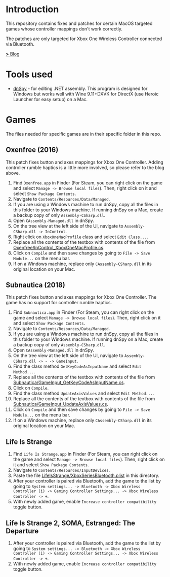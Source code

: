 # Introduction
This repository contains fixes and patches for certain MacOS targeted games whose controller mappings don't work correctly.

The patches are only targeted for Xbox One Wireless Controller connected via Bluetooth.

[**>** Blog](https://sanje2v.wordpress.com/2024/06/25/patching-oxenfree-to-fix-xbox-one-bluetooth-controller-key-mappings-haptics-for-macos/)

# Tools used
* [dnSpy](https://github.com/dnSpy/dnSpy/releases) - for editing .NET assembly. This program is designed for Windows but works well with Wine 9.11+DXVK for DirectX (use Heroic Launcher for easy setup) on a Mac.

# Games
The files needed for specific games are in their specific folder in this repo.

## Oxenfree (2016)
This patch fixes button and axes mappings for Xbox One Controller. Adding controller rumble haptics is a little more involved, so please refer to the blog above.

1. Find `Oxenfree.app` in Finder (For Steam, you can right click on the game and select `Manage -> Browse local files`). Then, right click on it and select `Show Package Contents`.
2. Navigate to `Contents/Resources/Data/Managed`.
3. If you are using a Windows machine to run dnSpy, copy all the files in this folder to your Windows machine. If running dnSpy on a Mac, create a backup copy of only `Assembly-CSharp.dll`.
4. Open `CAssembly-Managed.dll` in dnSpy.
5. On the tree view at the left side of the UI, navigate to `Assembly-CSharp.dll -> InControl`.
6. Right click on `XboxOneMacProfile` class and select `Edit Class...`.
7. Replace all the contents of the textbox with contents of the file from [Oxenfree/InControl_XboxOneMacProfile.cs](Oxenfree/InControl_XboxOneMacProfile.cs).
8. Click on `Compile` and then save changes by going to `File -> Save Module...` on the menu bar.
9. If on a Windows machine, replace only `CAssembly-CSharp.dll` in its original location on your Mac.

## Subnautica (2018)
This patch fixes button and axes mappings for Xbox One Controller. The game has no support for controller rumble haptics.
1. Find `Subnautica.app` in Finder (For Steam, you can right click on the game and select `Manage -> Browse local files`). Then, right click on it and select `Show Package Contents`.
2. Navigate to `Contents/Resources/Data/Managed`.
3. If you are using a Windows machine to run dnSpy, copy all the files in this folder to your Windows machine. If running dnSpy on a Mac, create a backup copy of only `Assembly-CSharp.dll`.
4. Open `CAssembly-Managed.dll` in dnSpy.
5. On the tree view at the left side of the UI, navigate to `Assembly-CSharp.dll -> - -> GameInput`.
6. Find the class method `GetKeyCodeAsInputName` and select `Edit Method...`.
7. Replace all the contents of the textbox with contents of the file from [Subnautica/GameInput_GetKeyCodeAsInputName.cs](Subnautica/GameInput_GetKeyCodeAsInputName.cs).
8. Click on `Compile`.
9. Find the class method `UpdateAxisValues` and select `Edit Method...`.
10. Replace all the contents of the textbox with contents of the file from [Subnautica/GameInput_UpdateAxisValues.cs](Subnautica/GameInput_UpdateAxisValues.cs).
11. Click on `Compile` and then save changes by going to `File -> Save Module...` on the menu bar.
12. If on a Windows machine, replace only `CAssembly-CSharp.dll` in its original location on your Mac.

## Life Is Strange
1. Find `Life Is Strange.app` in Finder (For Steam, you can right click on the game and select `Manage -> Browse local files`). Then, right click on it and select `Show Package Contents`.
2. Navigate to `Contents/Resources/InputDevices`.
3. Paste the file [LifeIsStrange/XboxSeriesBluetooth.plist](LifeIsStrange/XboxSeriesBluetooth.plist) in this directory.
4. After your controller is paired via Bluetooth, add the game to the list by going to `System settings... -> Bluetooth -> Xbox Wireless Controller (i) -> Gaming Controller Settings... -> Xbox Wireless Controller -> +`.
5. With newly added game, enable `Increase controller compatibility` toggle button.

## Life Is Strange 2, SOMA, Estranged: The Departure
1. After your controller is paired via Bluetooth, add the game to the list by going to `System settings... -> Bluetooth -> Xbox Wireless Controller (i) -> Gaming Controller Settings... -> Xbox Wireless Controller -> +`.
2. With newly added game, enable `Increase controller compatibility` toggle button.
